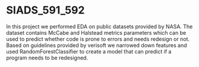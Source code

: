 # SIADS_591_592
In this project we performed EDA on public datasets provided by NASA. 
The dataset contains McCabe and Halstead metrics parameters which can be used to predict whether code is prone to errors and needs redesign or not. 
Based on guidelines provided by verisoft we narrowed down features and used RandomForestClassifier to create a model that can predict if a program needs to be redesigned.
